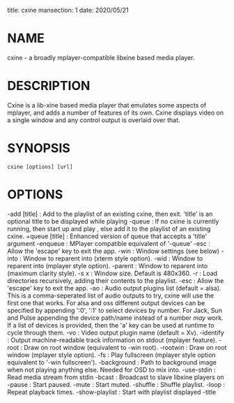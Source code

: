 title: cxine
mansection: 1
date: 2020/05/21


NAME
====

cxine - a broadly mplayer-compatible libxine based media player.


DESCRIPTION
===========

Cxine is a lib-xine based media player that emulates some aspects of mplayer, and adds a number of features of its own. Cxine displays video on a single window and any control output is overlaid over that.


SYNOPSIS
========

	cxine [options] [url]


OPTIONS
=======

-add <url> [title]
 : Add <url> to the playlist of an existing cxine, then exit. 'title' is an optional title to be displayed while playing
-queue <url>
 : If no cxine is currently running, then start up and play <url>, else add it to the playlist of an existing cxine.
+queue <url> [title]
 : Enhanced version of queue that accepts a 'title' argument
-enqueue <url>
 : MPlayer compatible equivalent of '-queue'
-esc
 : Allow the 'escape' key to exit the app.
-win
 : <win id>       Window settings (see below)
-into
 : <win id>       Window to reparent into (xterm style option).
-wid
 : <win id>       Window to reparent into (mplayer style option).
-parent
 : <win id>       Window to reparent into (maximum clarity style).
-s <wid>x<high>
 : Window size. Default is 480x360.
-r
 : Load directories recursively, adding their contents to the playlist.
-esc
 : Allow the 'escape' key to exit the app.
-ao <ao name>
 : Audio output plugins list (default = alsa). This is a comma-seperated list of audio outputs to try, cxine will use the first one that works. For alsa  and oss different output devices can be specified by appending ':0', ':1' to select devices by number. For Jack, Sun and Pulse appending the device path/name instead of a number *may* work. If a list of devices is provided, then the 'a' key can be used at runtime to cycle through them.
-vo <vo name>
 : Video output plugin name (default = Xv).
-identify
 : Output machine-readable track information on stdout (mplayer feature).
-root
 : Draw on root window (equivalent to -win root).
-rootwin
 : Draw on root window (mplayer style option).
-fs
 : Play fullscreen (mplayer style option equivalent to '-win fullscreen').
-background <path>
 : Path to background image when not playing anything else. Needed for OSD to mix into.
-use-stdin
 : Read media stream from stdin
-bcast <port>
 : Broadcast to slave libxine players on <port>
-pause
 : Start paused.
-mute
 : Start muted.
-shuffle
 : Shuffle playlist.
-loop <n>
 : Repeat playback <n> times.
-show-playlist
 : Start with playlist displayed
-title <title>
 : Set title displayed for this track. This argument is positional and must preceede the track it names, so for example 'cxine -title 'title 1' track1.mp4 -title 'title 2' track2.mp4'
-image-time <ms>
 : Number of milliseconds to pause on an image for, until starting to play/display the next track.
-imagems <ms>
 : Number of milliseconds to pause on an image for, until starting to play/display the next track.
-stop_xscreensaver
 : Disable screensaver during playing, re-enable it on exit, or if playback paused.
-screensaver
 : Disable screensaver during playing, re-enable it on exit, or if playback paused.
+screensaver
 : Enable screensaver during playing (use this to turn off 'disable screensaver' if you saved the config).
-ss
 : Disable screensaver during playing, re-enable it on exit, or if playback paused.
-SS
 : Disable screensaver during playing, re-enable it on exit BUT NOT IF PLAYBACK PAUSED.
+ss
 : Enable screensaver during playing.
-persist
 : Don't exit when nothing left to do, wait for commands on stdin.
-quit
 : Exit when nothing left to do (use this if you saved -persist config and want to turn it off)
-slave
 : Mplayer compatible flag, equivalent to '-persist -startms 0'.
-cache <age>
 : Max age of items in the download cache. Number is in seconds, but can be postfixed with 'm' for minutes, 'h' for hours and 'd' for days. e.g. '-cache 10h' means 'cache for ten hours'
-input <path>
 : Path to pipe to read commands from (by default cxine creates a pipe in '~/.cxine/cxine.pipe'). This accepts mplayer compatible form '-input file:<path>'.
-cmd <cmd>
 : Tell cxine to send a command to an already running cxine. Run 'cxine -cmd help' or 'cxine --help cmd' to learn more..
-nowplay <path>
 : Path to pipe to write 'now playing' info to (cxine will create this pipe if it doesn't already exist).
-startms <millisecs>
 : Start playing at <millisecs>'.
-dvd-device <path>
 : Path to DVD device to use (default /dev/dvd)
-dvd-region <n>
 : DVD region num (if dvd player supports this), range 1-8
-dvd-lang <lang>
 : Default language for DVDs
-osd-show
 : Show On Screen Display.
-osd-hide
 : Hide On Screen Display'.
-osd <format>
 : Define format of OSD bar.
-slow
 : Play halfspeed.
-vslow
 : Play quarterspeed.
-loud
 : Play with raised volume.
-vloud
 : Play with maximum volume.
-stream
 : Don't download remote urls in playlists etc. This currently only works for 'http:' (not https:) urls. This allow streaming internet radio urls.
-webcast
 : Implies '-stream', treats playlists as webcast announcement files, only containing one item.
-prefix
 : Append a prefix to a media url. This is mostly used with playlists, where the playlist file just names files, and -prefix is used to point the the directory they're in.
-keygrab
 : Register keygrabs, a comma-separated list of keys. See '-help keygrabs' below.
-helpers <config>
 : Register list of helper apps.
+helpers <config>
 : Prepend to list of helper apps (these helpers will be tried first).
-prio <value>
 : Set process priority in range 0-39 (requires superuser capabilities).
-nice <value>
 : Set process priority with 'nice' semantics (requires superuser capabilities).
-ac <value>
 : Set audio compression. This boosts quiet sounds, lessening the volume range. value is a percent > 100 to multiply quiet sounds by.
-ap <plugins>
 : Comma separated list of audio post processing plugins.
-aplug <plugins>
 : Comma separated list of audio post processing plugins.
-no-video
 : Don't output video (for use in combination with -ap for visualization plugins).
-novideo
 : Don't output video (for use in combination with -ap for visualization plugins).
-bookmark
 : Remember where media left-off playing.
-no-bookmark
 : Don't remember where media left-off playing.
-save-config
 : Save current cxine setup.
-defaults
 : Reset to default config (this will wipe any settings prior on the command line).
-list-extn
 : Print to stdout a list of file extensions supported by this player.
-list-mime
 : Print to stdout a list of mime-types supported by this player.
-version
 : Show program version.
--version
 : Show program version.
-?
 : Show this help.
-help
 : Show this help.
--help
 : Show this help.
--help keys
 : Show keybindings.
--help keygrabs
 : Show help for keygrab config.
--help osd
 : Show help for OSD config.
--help slave
 : Show help for MPlayer-compatible slave mode.
--help plugins
 : List available plugins.



WINDOW SETTINGS 
===============

The -win argument accepts a window-type and an optional comma-separated list of extra settings. Window types are:

none
 : don't open an X11 window
normal
 : normal X11 window (is the default if no type specified)
root
 : output on desktop root window
fullscreen
 : fullscreen window
max
 : fullscreen window
`0x<win id>`
 : the hexidecimal (starting with 0x) id of a window to embed/reparent into
`<win id>` 
 : the decimal id of a window to embed/reparent into

Additional window settings are:

sticky
 : appear on all desktops
iconized
 : start with iconized/minimized window
iconic
 : start with iconized/minimized window
minimized
 : start with iconized/minimized window
min
 : start with iconized/minimized window
shaded
 : start with 'shaded' window (if supported by window manager)
ontop
 : keep above all other windows
above
 : keep above all other windows
below
 : keep below all other windows
stickontop
 : shorthand for sticky,ontop
stickabove
 : shorthand for sticky,ontop
stickbelow
 : shorthand for sticky,below

Examples:

```
  -win fullscreen,min         fullscreen window that's minimized at startup
  -win sticky                 normal window that appears on all desktops
  -win normal,shaded,below    normal window starts shaded and below other windows
  -win 0x1f2bc                embed into window with hexadecimal id 1f2bc
```

When embedding cxine into another application (e.g. a frontend) window ids can be given to '-win' either in hex (with a leading 0x) or in decimal.


BOOKMARKS
=========

By default cxine 'bookmarks' the position in a video if exit is requested, and restarts from that position if the media is played again. This can be disabled with '-no-bookmark' or  '-startms 0'. 


DVD PLAYBACK
============

DVDs can be played using the urls 'dvd://0' to use dvdnav menu screen, or 'dvd://1', 'dvd://2', etc to play a particular track on disk. The particular dvd device to read from can be set with '-dvd-device'.


DOWNLOADS AND REMOTE MEDIA STREAMS
==================================

CXine downloads media using helper apps. Default config will use curl, wget or Twighbright links, elinks, lynx, or snarf, depending on which are found in your path your path. Cxine should be able to accept ftp: ftps: sftp: and smb: urls via curl, but these have not been tested.

You can also use 'ssh:' (not sftp, this actually streams files over ssh) urls if ssh is in your path, although these have to be set up in your '.ssh/config' to auto-login. So, for example the url 'ssh://myhost/home/music/BinaryFinary.mp3' will log into 'myhost' and use ssh to pull the file '/home/music/BinaryFinary.mp3' provided that 'myhost' has been set up in your .config with an ssh key to log in with.

More information about helpers is available with 'cxine --help helpers'

The '-stream' option is intended for use with internet radio, and only works for http:// streams. If '-stream' is supplied then http:// urls will be streamed without being downloaded to the cache directory


XINE BROADCAST
==============

Cxine supports libxine-style broadcast. If the '-bcast' option is used to specify a port then any libxine player (xine, cxine, oxine etc) should be able to connect to it using the url 'slave://<address>:<port> and mirror it's output.


SAVE CONFIGURATION
==================

If '-save-config' is given then cxine will remember the following settings if they are supplied:

```
		-vo, -ao, -ac, -ap, -prefix, -keygrab, -persist/-quit, -bookmark/-no-bookmark, -screensaver/+screensaver, -show-osd/-hide-osd, -background, -input, -cache, -nowplay,  -dvd-device, -dvd-region, -dvd-lang, -helpers
```

-defaults resets the config to default. It will also reset any settings prior to it  on the command-line, so it's best to pass it as the first option. You can set configs to defaults, make some changes, and then save, like this:

```
		cxine -defaults -background myimage.jpg -ao alsa -keygrab media -save
```


On Screen Displays
------------------

CXine supports on-screen-displays at the top and bottom of the screen. These are defined using the `-osd` switch like so:

cxine -osd `top,%t now playing: %T` -osd `bottom,%tP%% %ts/%tl`

The argument of the -osd option is a pair of comma-seperated strings. The first is `top` or `bottom` indicating which area of the screen the OSD should be displayed in. The second is the string to display, with the following printf-style `%` substitutions supported:

```
%%     output '%'
%B      output current stream bitrate
%w      output current stream video width
%h      output current stream video height
%o      output current stream AV offset
%A      output artist of current track
%T      output title of current track
%C      output comment of current track
%v      output audio volume (0-100)
%av     output audio volume (0-100)
%ac     output audio file FourCC
%ab     output audio bitrate
%as     output audio samplerate
%aw     output audio width (compression level)
%Ls     output size of playlist (number of queued tracks)
%Ls     output curr track in playlist being played
%ma     output artist for current track
%mA     output album for current track
%mt     output title of current track
%mT     output title of current track
%mY     output year for current track
%mG     output genre for current track
%mR     output copyright for current track
%mc     output DVD chapter number
%mC     output number of chapters on DVD
%ts     output number of seconds into track
%tS     output seconds into and duration of track as <position>/<track length>
%tl     output length of current track in seconds
%tP     output percent into current track
%tt     output current time in form HH:MM
%tT     output current time in form HH:MM:SS
%td     output current date in form YY/mm/dd
%tD     output current date in form YYYY/mm/dd
%tN     output current date and time in form YYYY/mm/dd HH:MM:SS
%tw     output position in track as HH:MM:SS
%tW     output length of track as HH:MM:SS

```

Onscreen displays only work if there`s a video stream for them to mix into. Thus, to have an OSD when playing audio files you should either use the -background option to set a default background image, or use one of the audio post-processing visualizations, or else supply cxine with a .jpeg or .png image as the first `track` to play, and use the `-image-time` or `-imagems` options to cause the next track to start playing after the image is displayed. The image will persist and be the `video` stream for the OSD to mix into.


Playlist OSD
------------

Pressing 'p' brings up the Playlist On Screen Display. This is a simple menu whose cursor is controlled with the arrow keys on the keyboard. Putting the cursor on a particular item and pressing 'enter' will switch playback to that item. Pressing 'u' or 'd' when an item has the cursor on it will move the item up and down in the playlist. Pressing 'delete' or 'backspace' will delete an item from the playlist. Finally pressing 'p' again will dismiss the Playlist OSD.

Load Files OSD
------------

Pressing 'l' brings up the Load Files On Screen Display. This is a simple menu whose cursor is controlled with the arrow keys on the keyboard. Putting the cursor on a particular item and pressing 'enter' will either enter a directory, or add a file to the playlist. Pressing 'delete' or 'backspace' go up one directory level. Pressing 'l' again will dismiss this menu.


Keybindings
-----------

CXine supports the following keys

```
<escape>        exit app (requires -esc command-line option)
<spacebar>      pause playback
<pause>         pause playback
<home>          seek to start of playback
<end>           seek to near end of playback
<enter>         next item in playlist
<left arrow>    seek back 10 seconds
                shift: previous item in playlist
                ctrl: step back (not frame accurate like ctrl-right)
<right arrow>   seek forward 10 seconds
                shift: next item in playlist
                ctrl: single-step 1-frame forwards
<page up>       forward dvd chapter 
<page down>     back dvd chapter 
+ (or '=')      increase volume
                shift: increase audio compression
- (or '_')      decrease volume
                shift: decrease audio compression
l               display 'load files' menu
m               mute
o               toggle online display
p               display playlist menu
f               toggle 'fast' playback (4*speed, no sound)
s               toggle 'slow' playback (1/4 speed, no sound)
<tab>           toggle between 'raised' and 'lowered' window modes
                ctrl: toggle 'shaded' window mode (if supported by window-manager)
<delete>        reset window to 'normal' mode. (turns off 'above', 'below' and 'shaded' modes)
.               reset window to 'normal' mode. (turns off 'above', 'below' and 'shaded' modes)
<               prev item in playlist
>               next item in playlist
1,2,3...        seek to n*10 percent (so 5 seeks to 50% of stream)


The '+' and '-' keys represent a departure from mplayer. On the keypad they work as expected, with the 'shift' modifier alowing change of audio compression. However, on UK keyboards you have to press shift to get '+' on the non-keypad part of the keyboard. This creates confusion. Hence on the normal keyboard '=' and '-' change volume up and down, and their shifted versions '_' and '+' alter audio compression.

The following keys on 'internet' or 'media' keyboards are supported
<play>
<stop>
<pause playback>
<next>
<previous>
<volume up>     with 'shift' causes a larger increase
<volume down>   with 'shift' causes a larger decrease
<volume mute>

```


Keygrabs
--------

CXine can grab keys for its exclusive use, meaning that that those keystrokes will be sent to it regardless of what window currently has input focus. Keygrabs are supplied to the program in a comma-seperated list after the `-keygrab` option. Recognized key names are either alphanumeric characters and punctuation, or the following names:

```
up, down, left, right       arrow keys
pgup, pgdn, home, end       page-up, page-down, home and end keys
pgup, pgdn, home, end       page-up, page-down, home and end keys
ins, del                    insert and delete keys
vup, vdown, mute            volume up, down and mute keys found on 'internet' keyboards
stop, play, next, prev      playback keys found on 'internet' keyboards
vpause                      media pause key found on 'internet' keyboards
```

CXine also supports the following 'group' names that grab groups of keys:
```
arrow                       left right up down
volume                      vup, vdown, mute
page                        pgup, pgdn
nav                         left, right, up, down, pgup, pgdn, home, end
media                       vup, vdown, mute, stop, play, prev, next, vpause
keypad                      up, down, left, right pgup, pgdn, home, end, +, -
```

All key and group names can have a modifier prepended. Available modifiers are `shift-`, `cntrl-` and `alt-`. If a key-modifier pair isn`t bound to an action, then cxine will treat the key as though it had no modifier. Thus `alt-o` can be bound to turn OSD display on-and-off without depriving other programs of use of the `o` key.

